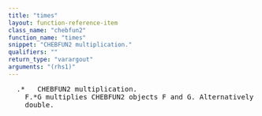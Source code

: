 ```yaml
---
title: "times"
layout: function-reference-item
class_name: "chebfun2"
function_name: "times"
snippet: "CHEBFUN2 multiplication."
qualifiers: ""
return_type: "varargout"
arguments: "(rhs1)"
---
```


<pre class="help-text">  .*   CHEBFUN2 multiplication.
    F.*G multiplies CHEBFUN2 objects F and G. Alternatively F or G could be a
    double.
</pre>